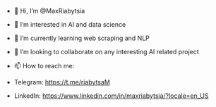 - 👋 Hi, I’m @MaxRiabytsia
- 👀 I’m interested in AI and data science
- 🌱 I’m currently learning web scraping and NLP
- 💞️ I’m looking to collaborate on any interesting AI related project

- 📫 How to reach me: 
- Telegram: https://t.me/riabytsaM
- LinkedIn: https://www.linkedin.com/in/maxriabytsia/?locale=en_US

<!---
MaxRiabytsia/MaxRiabytsia is a ✨ special ✨ repository because its `README.md` (this file) appears on your GitHub profile.
You can click the Preview link to take a look at your changes.
--->
